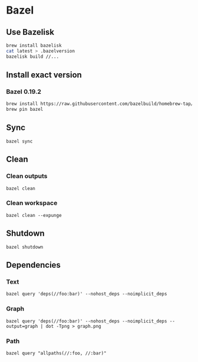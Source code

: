 # Bazel

## Use Bazelisk
```bash
brew install bazelisk
cat latest > .bazelversion
bazelisk build //...
```

## Install exact version

### Bazel 0.19.2
```bash
brew install https://raw.githubusercontent.com/bazelbuild/homebrew-tap/8e0ab3dd0a2570492277c0f91552da4e82f57073/Formula/bazel.rb
brew pin bazel
```

## Sync
`bazel sync`

## Clean

### Clean outputs
`bazel clean`

### Clean workspace
`bazel clean --expunge`

## Shutdown
`bazel shutdown`

## Dependencies

### Text

`bazel query 'deps(//foo:bar)' --nohost_deps --noimplicit_deps`

### Graph

`bazel query 'deps(//foo:bar)' --nohost_deps --noimplicit_deps --output=graph | dot -Tpng > graph.png`

### Path

`bazel query "allpaths(//:foo, //:bar)"`